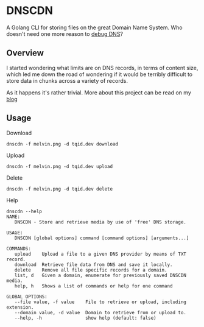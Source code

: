 # DNSCDN

A Golang CLI for storing files on the great Domain Name System. Who doesn't need one more reason to [debug DNS](https://isitdns.com/)?

## Overview

I started wondering what limits are on DNS records, in terms of content size, which led me down the road of wondering if 
it would be terribly difficult to store data in chunks across a variety of records.

As it happens it's rather trivial. More about this project can be read on my [blog](https://tqid.dev/posts/dnscdn/)

## Usage

Download
```console
dnscdn -f melvin.png -d tqid.dev download
```

Upload
```console
dnscdn -f melvin.png -d tqid.dev upload
```

Delete
```console
dnscdn -f melvin.png -d tqid.dev delete
```

Help
```console
dnscdn --help
NAME:
   DNSCDN - Store and retrieve media by use of 'free' DNS storage.

USAGE:
   DNSCDN [global options] command [command options] [arguments...]

COMMANDS:
   upload    Upload a file to a given DNS provider by means of TXT record.
   download  Retrieve file data from DNS and save it locally.
   delete    Remove all file specific records for a domain.
   list, d   Given a domain, enumerate for previously saved DNSCDN media.
   help, h   Shows a list of commands or help for one command

GLOBAL OPTIONS:
   --file value, -f value    File to retrieve or upload, including extension.
   --domain value, -d value  Domain to retrieve from or upload to.
   --help, -h                show help (default: false)
```
